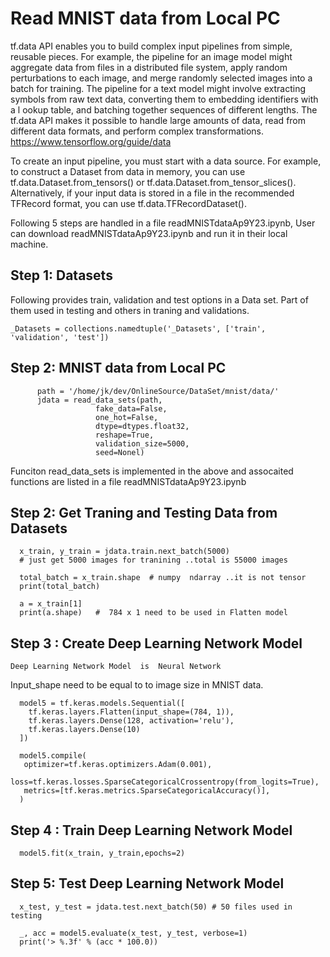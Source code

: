 
#  Read MNIST data from Local PC

tf.data API enables you to build complex input pipelines from simple, reusable pieces. 
For example, the pipeline for an image model might aggregate data from files in a 
distributed file system, apply random perturbations to each image, and merge randomly
selected images into a batch for training. The pipeline for a text model might involve 
extracting symbols from raw text data, converting them to embedding identifiers with a l
ookup table, and batching together sequences of different lengths. The tf.data API makes 
it possible to handle large amounts of data, read from different data formats, and perform 
complex transformations.  https://www.tensorflow.org/guide/data

To create an input pipeline, you must start with a data source. For example, to construct 
a Dataset from data in memory, you can use tf.data.Dataset.from_tensors() or 
tf.data.Dataset.from_tensor_slices(). Alternatively, if your input data is stored in 
a file in the recommended TFRecord format, you can use tf.data.TFRecordDataset().

Following 5 steps are handled in a file readMNISTdataAp9Y23.ipynb, User can 
download readMNISTdataAp9Y23.ipynb and run it in their local machine.

 ## Step 1:  Datasets
 Following provides train, validation and test options in a Data set. Part of them used
 in testing and others in traning and validations.
 
    _Datasets = collections.namedtuple('_Datasets', ['train', 'validation', 'test'])
 
 ## Step 2: MNIST data from Local PC
 
          path = '/home/jk/dev/OnlineSource/DataSet/mnist/data/'
          jdata = read_data_sets(path, 
                       fake_data=False, 
                       one_hot=False,
                       dtype=dtypes.float32,
                       reshape=True,
                       validation_size=5000,
                       seed=Nonel)
      
   Funciton read_data_sets is implemented in the above and assocaited functions are listed in a  file readMNISTdataAp9Y23.ipynb
   
  ## Step 2: Get Traning and Testing Data from Datasets
  
      x_train, y_train = jdata.train.next_batch(5000) 
      # just get 5000 images for tranining ..total is 55000 images
      
      total_batch = x_train.shape  # numpy  ndarray ..it is not tensor
      print(total_batch)
      
      a = x_train[1]
      print(a.shape)   #  784 x 1 need to be used in Flatten model
      
 
 ## Step 3 :  Create  Deep Learning Network Model 
   
    Deep Learning Network Model  is  Neural Network
    
   Input_shape  need to be equal to to image size in MNIST data.
   
      model5 = tf.keras.models.Sequential([
        tf.keras.layers.Flatten(input_shape=(784, 1)),
        tf.keras.layers.Dense(128, activation='relu'),
        tf.keras.layers.Dense(10)
      ])

      model5.compile(
       optimizer=tf.keras.optimizers.Adam(0.001),
       loss=tf.keras.losses.SparseCategoricalCrossentropy(from_logits=True),
       metrics=[tf.keras.metrics.SparseCategoricalAccuracy()],
      )
  
 ## Step 4 : Train Deep Learning Network Model 
  
      model5.fit(x_train, y_train,epochs=2)

## Step 5:  Test Deep Learning Network Model

      x_test, y_test = jdata.test.next_batch(50) # 50 files used in testing
      
      _, acc = model5.evaluate(x_test, y_test, verbose=1)
      print('> %.3f' % (acc * 100.0))

